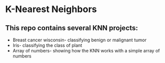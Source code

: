# K-Nearest Neighbors

## This repo contains several KNN projects:
* Breast cancer wisconsin- classifying benign or malignant tumor
* Iris- classifying the class of plant
* Array of numbers- showing how the KNN works with a simple array of numbers
